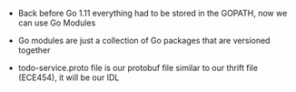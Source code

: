 * Back before Go 1.11 everything had to be stored in the GOPATH, now we can use Go Modules

* Go modules are just a collection of Go packages that are versioned together

* todo-service.proto file is our protobuf file similar to our thrift file (ECE454), it will be our IDL

